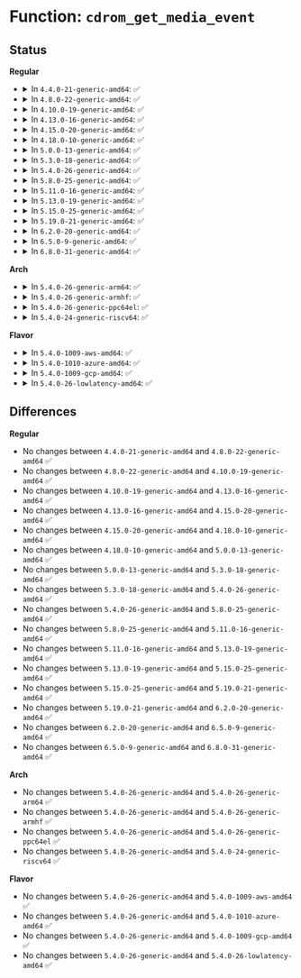 # Function: <code>cdrom_get_media_event</code>

## Status
<b>Regular</b>
<ul>
<li>
<details>
<summary>In <code>4.4.0-21-generic-amd64</code>: ✅</summary>

```c
int cdrom_get_media_event(struct cdrom_device_info * cdi, struct media_event_desc * med)
```

```json
{
  "name": "cdrom_get_media_event",
  "collision_type": "Unique Global",
  "inline_type": "No",
  "funcs": [
    {
      "addr": 18446744071585127312,
      "name": "cdrom_get_media_event",
      "external": true,
      "loc": "drivers/cdrom/cdrom.c:659",
      "file": "drivers/cdrom/cdrom.c",
      "inline": "seen, unknown",
      "caller_inline": [],
      "caller_func": [
        "drivers/scsi/sr_ioctl.c:sr_drive_status"
      ]
    }
  ],
  "symbols": [
    {
      "addr": 18446744071585127312,
      "name": "cdrom_get_media_event",
      "section": ".text",
      "bind": "STB_GLOBAL",
      "size": 169
    }
  ]
}
```
</details>
</li>
<li>
<details>
<summary>In <code>4.8.0-22-generic-amd64</code>: ✅</summary>

```c
int cdrom_get_media_event(struct cdrom_device_info * cdi, struct media_event_desc * med)
```

```json
{
  "name": "cdrom_get_media_event",
  "collision_type": "Unique Global",
  "inline_type": "No",
  "funcs": [
    {
      "addr": 18446744071585520416,
      "name": "cdrom_get_media_event",
      "external": true,
      "loc": "drivers/cdrom/cdrom.c:659",
      "file": "drivers/cdrom/cdrom.c",
      "inline": "seen, unknown",
      "caller_inline": [],
      "caller_func": [
        "drivers/scsi/sr_ioctl.c:sr_drive_status"
      ]
    }
  ],
  "symbols": [
    {
      "addr": 18446744071585520416,
      "name": "cdrom_get_media_event",
      "section": ".text",
      "bind": "STB_GLOBAL",
      "size": 169
    }
  ]
}
```
</details>
</li>
<li>
<details>
<summary>In <code>4.10.0-19-generic-amd64</code>: ✅</summary>

```c
int cdrom_get_media_event(struct cdrom_device_info * cdi, struct media_event_desc * med)
```

```json
{
  "name": "cdrom_get_media_event",
  "collision_type": "Unique Global",
  "inline_type": "No",
  "funcs": [
    {
      "addr": 18446744071585708304,
      "name": "cdrom_get_media_event",
      "external": true,
      "loc": "drivers/cdrom/cdrom.c:659",
      "file": "drivers/cdrom/cdrom.c",
      "inline": "seen, unknown",
      "caller_inline": [],
      "caller_func": [
        "drivers/scsi/sr_ioctl.c:sr_drive_status"
      ]
    }
  ],
  "symbols": [
    {
      "addr": 18446744071585708304,
      "name": "cdrom_get_media_event",
      "section": ".text",
      "bind": "STB_GLOBAL",
      "size": 169
    }
  ]
}
```
</details>
</li>
<li>
<details>
<summary>In <code>4.13.0-16-generic-amd64</code>: ✅</summary>

```c
int cdrom_get_media_event(struct cdrom_device_info * cdi, struct media_event_desc * med)
```

```json
{
  "name": "cdrom_get_media_event",
  "collision_type": "Unique Global",
  "inline_type": "No",
  "funcs": [
    {
      "addr": 18446744071585795632,
      "name": "cdrom_get_media_event",
      "external": true,
      "loc": "drivers/cdrom/cdrom.c:657",
      "file": "drivers/cdrom/cdrom.c",
      "inline": "seen, unknown",
      "caller_inline": [],
      "caller_func": [
        "drivers/scsi/sr_ioctl.c:sr_drive_status"
      ]
    }
  ],
  "symbols": [
    {
      "addr": 18446744071585795632,
      "name": "cdrom_get_media_event",
      "section": ".text",
      "bind": "STB_GLOBAL",
      "size": 170
    }
  ]
}
```
</details>
</li>
<li>
<details>
<summary>In <code>4.15.0-20-generic-amd64</code>: ✅</summary>

```c
int cdrom_get_media_event(struct cdrom_device_info * cdi, struct media_event_desc * med)
```

```json
{
  "name": "cdrom_get_media_event",
  "collision_type": "Unique Global",
  "inline_type": "No",
  "funcs": [
    {
      "addr": 18446744071586234448,
      "name": "cdrom_get_media_event",
      "external": true,
      "loc": "drivers/cdrom/cdrom.c:657",
      "file": "drivers/cdrom/cdrom.c",
      "inline": "seen, unknown",
      "caller_inline": [],
      "caller_func": [
        "drivers/scsi/sr_ioctl.c:sr_drive_status"
      ]
    }
  ],
  "symbols": [
    {
      "addr": 18446744071586234448,
      "name": "cdrom_get_media_event",
      "section": ".text",
      "bind": "STB_GLOBAL",
      "size": 176
    }
  ]
}
```
</details>
</li>
<li>
<details>
<summary>In <code>4.18.0-10-generic-amd64</code>: ✅</summary>

```c
int cdrom_get_media_event(struct cdrom_device_info * cdi, struct media_event_desc * med)
```

```json
{
  "name": "cdrom_get_media_event",
  "collision_type": "Unique Global",
  "inline_type": "No",
  "funcs": [
    {
      "addr": 18446744071586493392,
      "name": "cdrom_get_media_event",
      "external": true,
      "loc": "drivers/cdrom/cdrom.c:657",
      "file": "drivers/cdrom/cdrom.c",
      "inline": "seen, unknown",
      "caller_inline": [],
      "caller_func": [
        "drivers/scsi/sr_ioctl.c:sr_drive_status"
      ]
    }
  ],
  "symbols": [
    {
      "addr": 18446744071586493392,
      "name": "cdrom_get_media_event",
      "section": ".text",
      "bind": "STB_GLOBAL",
      "size": 176
    }
  ]
}
```
</details>
</li>
<li>
<details>
<summary>In <code>5.0.0-13-generic-amd64</code>: ✅</summary>

```c
int cdrom_get_media_event(struct cdrom_device_info * cdi, struct media_event_desc * med)
```

```json
{
  "name": "cdrom_get_media_event",
  "collision_type": "Unique Global",
  "inline_type": "No",
  "funcs": [
    {
      "addr": 18446744071586641392,
      "name": "cdrom_get_media_event",
      "external": true,
      "loc": "drivers/cdrom/cdrom.c:657",
      "file": "drivers/cdrom/cdrom.c",
      "inline": "seen, unknown",
      "caller_inline": [],
      "caller_func": [
        "drivers/scsi/sr_ioctl.c:sr_drive_status"
      ]
    }
  ],
  "symbols": [
    {
      "addr": 18446744071586641392,
      "name": "cdrom_get_media_event",
      "section": ".text",
      "bind": "STB_GLOBAL",
      "size": 176
    }
  ]
}
```
</details>
</li>
<li>
<details>
<summary>In <code>5.3.0-18-generic-amd64</code>: ✅</summary>

```c
int cdrom_get_media_event(struct cdrom_device_info * cdi, struct media_event_desc * med)
```

```json
{
  "name": "cdrom_get_media_event",
  "collision_type": "Unique Global",
  "inline_type": "No",
  "funcs": [
    {
      "addr": 18446744071586894976,
      "name": "cdrom_get_media_event",
      "external": true,
      "loc": "drivers/cdrom/cdrom.c:658",
      "file": "drivers/cdrom/cdrom.c",
      "inline": "seen, unknown",
      "caller_inline": [],
      "caller_func": [
        "drivers/scsi/sr_ioctl.c:sr_drive_status"
      ]
    }
  ],
  "symbols": [
    {
      "addr": 18446744071586894976,
      "name": "cdrom_get_media_event",
      "section": ".text",
      "bind": "STB_GLOBAL",
      "size": 175
    }
  ]
}
```
</details>
</li>
<li>
<details>
<summary>In <code>5.4.0-26-generic-amd64</code>: ✅</summary>

```c
int cdrom_get_media_event(struct cdrom_device_info * cdi, struct media_event_desc * med)
```

```json
{
  "name": "cdrom_get_media_event",
  "collision_type": "Unique Global",
  "inline_type": "No",
  "funcs": [
    {
      "addr": 18446744071587092320,
      "name": "cdrom_get_media_event",
      "external": true,
      "loc": "drivers/cdrom/cdrom.c:658",
      "file": "drivers/cdrom/cdrom.c",
      "inline": "seen, unknown",
      "caller_inline": [],
      "caller_func": [
        "drivers/scsi/sr_ioctl.c:sr_drive_status"
      ]
    }
  ],
  "symbols": [
    {
      "addr": 18446744071587092320,
      "name": "cdrom_get_media_event",
      "section": ".text",
      "bind": "STB_GLOBAL",
      "size": 175
    }
  ]
}
```
</details>
</li>
<li>
<details>
<summary>In <code>5.8.0-25-generic-amd64</code>: ✅</summary>

```c
int cdrom_get_media_event(struct cdrom_device_info * cdi, struct media_event_desc * med)
```

```json
{
  "name": "cdrom_get_media_event",
  "collision_type": "Unique Global",
  "inline_type": "No",
  "funcs": [
    {
      "addr": 18446744071587950400,
      "name": "cdrom_get_media_event",
      "external": true,
      "loc": "drivers/cdrom/cdrom.c:661",
      "file": "drivers/cdrom/cdrom.c",
      "inline": "seen, unknown",
      "caller_inline": [],
      "caller_func": [
        "drivers/scsi/sr_ioctl.c:sr_drive_status"
      ]
    }
  ],
  "symbols": [
    {
      "addr": 18446744071587950400,
      "name": "cdrom_get_media_event",
      "section": ".text",
      "bind": "STB_GLOBAL",
      "size": 191
    }
  ]
}
```
</details>
</li>
<li>
<details>
<summary>In <code>5.11.0-16-generic-amd64</code>: ✅</summary>

```c
int cdrom_get_media_event(struct cdrom_device_info * cdi, struct media_event_desc * med)
```

```json
{
  "name": "cdrom_get_media_event",
  "collision_type": "Unique Global",
  "inline_type": "No",
  "funcs": [
    {
      "addr": 18446744071588011200,
      "name": "cdrom_get_media_event",
      "external": true,
      "loc": "drivers/cdrom/cdrom.c:661",
      "file": "drivers/cdrom/cdrom.c",
      "inline": "seen, unknown",
      "caller_inline": [],
      "caller_func": [
        "drivers/scsi/sr_ioctl.c:sr_drive_status"
      ]
    }
  ],
  "symbols": [
    {
      "addr": 18446744071588011200,
      "name": "cdrom_get_media_event",
      "section": ".text",
      "bind": "STB_GLOBAL",
      "size": 191
    }
  ]
}
```
</details>
</li>
<li>
<details>
<summary>In <code>5.13.0-19-generic-amd64</code>: ✅</summary>

```c
int cdrom_get_media_event(struct cdrom_device_info * cdi, struct media_event_desc * med)
```

```json
{
  "name": "cdrom_get_media_event",
  "collision_type": "Unique Global",
  "inline_type": "No",
  "funcs": [
    {
      "addr": 18446744071587891184,
      "name": "cdrom_get_media_event",
      "external": true,
      "loc": "drivers/cdrom/cdrom.c:661",
      "file": "drivers/cdrom/cdrom.c",
      "inline": "seen, unknown",
      "caller_inline": [],
      "caller_func": [
        "drivers/scsi/sr_ioctl.c:sr_drive_status"
      ]
    }
  ],
  "symbols": [
    {
      "addr": 18446744071587891184,
      "name": "cdrom_get_media_event",
      "section": ".text",
      "bind": "STB_GLOBAL",
      "size": 191
    }
  ]
}
```
</details>
</li>
<li>
<details>
<summary>In <code>5.15.0-25-generic-amd64</code>: ✅</summary>

```c
int cdrom_get_media_event(struct cdrom_device_info * cdi, struct media_event_desc * med)
```

```json
{
  "name": "cdrom_get_media_event",
  "collision_type": "Unique Global",
  "inline_type": "No",
  "funcs": [
    {
      "addr": 18446744071588499488,
      "name": "cdrom_get_media_event",
      "external": true,
      "loc": "drivers/cdrom/cdrom.c:661",
      "file": "drivers/cdrom/cdrom.c",
      "inline": "seen, unknown",
      "caller_inline": [],
      "caller_func": [
        "drivers/scsi/sr_ioctl.c:sr_drive_status"
      ]
    }
  ],
  "symbols": [
    {
      "addr": 18446744071588499488,
      "name": "cdrom_get_media_event",
      "section": ".text",
      "bind": "STB_GLOBAL",
      "size": 191
    }
  ]
}
```
</details>
</li>
<li>
<details>
<summary>In <code>5.19.0-21-generic-amd64</code>: ✅</summary>

```c
int cdrom_get_media_event(struct cdrom_device_info * cdi, struct media_event_desc * med)
```

```json
{
  "name": "cdrom_get_media_event",
  "collision_type": "Unique Global",
  "inline_type": "No",
  "funcs": [
    {
      "addr": 18446744071589913296,
      "name": "cdrom_get_media_event",
      "external": true,
      "loc": "drivers/cdrom/cdrom.c:660",
      "file": "drivers/cdrom/cdrom.c",
      "inline": "seen, unknown",
      "caller_inline": [],
      "caller_func": [
        "drivers/scsi/sr_ioctl.c:sr_drive_status"
      ]
    }
  ],
  "symbols": [
    {
      "addr": 18446744071589913296,
      "name": "cdrom_get_media_event",
      "section": ".text",
      "bind": "STB_GLOBAL",
      "size": 205
    }
  ]
}
```
</details>
</li>
<li>
<details>
<summary>In <code>6.2.0-20-generic-amd64</code>: ✅</summary>

```c
int cdrom_get_media_event(struct cdrom_device_info * cdi, struct media_event_desc * med)
```

```json
{
  "name": "cdrom_get_media_event",
  "collision_type": "Unique Global",
  "inline_type": "No",
  "funcs": [
    {
      "addr": 18446744071591493488,
      "name": "cdrom_get_media_event",
      "external": true,
      "loc": "drivers/cdrom/cdrom.c:660",
      "file": "drivers/cdrom/cdrom.c",
      "inline": "seen, unknown",
      "caller_inline": [],
      "caller_func": [
        "drivers/scsi/sr_ioctl.c:sr_drive_status"
      ]
    }
  ],
  "symbols": [
    {
      "addr": 18446744071591493488,
      "name": "cdrom_get_media_event",
      "section": ".text",
      "bind": "STB_GLOBAL",
      "size": 205
    }
  ]
}
```
</details>
</li>
<li>
<details>
<summary>In <code>6.5.0-9-generic-amd64</code>: ✅</summary>

```c
int cdrom_get_media_event(struct cdrom_device_info * cdi, struct media_event_desc * med)
```

```json
{
  "name": "cdrom_get_media_event",
  "collision_type": "Unique Global",
  "inline_type": "No",
  "funcs": [
    {
      "addr": 18446744071591893776,
      "name": "cdrom_get_media_event",
      "external": true,
      "loc": "drivers/cdrom/cdrom.c:661",
      "file": "drivers/cdrom/cdrom.c",
      "inline": "seen, unknown",
      "caller_inline": [],
      "caller_func": [
        "drivers/scsi/sr_ioctl.c:sr_drive_status"
      ]
    }
  ],
  "symbols": [
    {
      "addr": 18446744071591893776,
      "name": "cdrom_get_media_event",
      "section": ".text",
      "bind": "STB_GLOBAL",
      "size": 213
    }
  ]
}
```
</details>
</li>
<li>
<details>
<summary>In <code>6.8.0-31-generic-amd64</code>: ✅</summary>

```c
int cdrom_get_media_event(struct cdrom_device_info * cdi, struct media_event_desc * med)
```

```json
{
  "name": "cdrom_get_media_event",
  "collision_type": "Unique Global",
  "inline_type": "No",
  "funcs": [
    {
      "addr": 18446744071592633280,
      "name": "cdrom_get_media_event",
      "external": true,
      "loc": "drivers/cdrom/cdrom.c:661",
      "file": "drivers/cdrom/cdrom.c",
      "inline": "seen, unknown",
      "caller_inline": [],
      "caller_func": [
        "drivers/scsi/sr_ioctl.c:sr_drive_status"
      ]
    }
  ],
  "symbols": [
    {
      "addr": 18446744071592633280,
      "name": "cdrom_get_media_event",
      "section": ".text",
      "bind": "STB_GLOBAL",
      "size": 213
    }
  ]
}
```
</details>
</li>
</ul>
<b>Arch</b>
<ul>
<li>
<details>
<summary>In <code>5.4.0-26-generic-arm64</code>: ✅</summary>

```c
int cdrom_get_media_event(struct cdrom_device_info * cdi, struct media_event_desc * med)
```

```json
{
  "name": "cdrom_get_media_event",
  "collision_type": "Unique Global",
  "inline_type": "No",
  "funcs": [
    {
      "addr": 18446603336500161672,
      "name": "cdrom_get_media_event",
      "external": true,
      "loc": "drivers/cdrom/cdrom.c:658",
      "file": "drivers/cdrom/cdrom.c",
      "inline": "seen, unknown",
      "caller_inline": [],
      "caller_func": [
        "drivers/scsi/sr_ioctl.c:sr_drive_status"
      ]
    }
  ],
  "symbols": [
    {
      "addr": 18446603336500161672,
      "name": "cdrom_get_media_event",
      "section": ".text",
      "bind": "STB_GLOBAL",
      "size": 224
    }
  ]
}
```
</details>
</li>
<li>
<details>
<summary>In <code>5.4.0-26-generic-armhf</code>: ✅</summary>

```c
int cdrom_get_media_event(struct cdrom_device_info * cdi, struct media_event_desc * med)
```

```json
{
  "name": "cdrom_get_media_event",
  "collision_type": "Unique Global",
  "inline_type": "No",
  "funcs": [
    {
      "addr": 3232639180,
      "name": "cdrom_get_media_event",
      "external": true,
      "loc": "drivers/cdrom/cdrom.c:658",
      "file": "drivers/cdrom/cdrom.c",
      "inline": "seen, unknown",
      "caller_inline": [],
      "caller_func": [
        "drivers/scsi/sr_ioctl.c:sr_drive_status"
      ]
    }
  ],
  "symbols": [
    {
      "addr": 3232639180,
      "name": "cdrom_get_media_event",
      "section": ".text",
      "bind": "STB_GLOBAL",
      "size": 216
    }
  ]
}
```
</details>
</li>
<li>
<details>
<summary>In <code>5.4.0-26-generic-ppc64el</code>: ✅</summary>

```c
int cdrom_get_media_event(struct cdrom_device_info * cdi, struct media_event_desc * med)
```

```json
{
  "name": "cdrom_get_media_event",
  "collision_type": "Unique Global",
  "inline_type": "No",
  "funcs": [
    {
      "addr": 13835058055293438112,
      "name": "cdrom_get_media_event",
      "external": true,
      "loc": "drivers/cdrom/cdrom.c:658",
      "file": "drivers/cdrom/cdrom.c",
      "inline": "seen, unknown",
      "caller_inline": [],
      "caller_func": [
        "drivers/scsi/sr_ioctl.c:sr_drive_status"
      ]
    }
  ],
  "symbols": [
    {
      "addr": 13835058055293438112,
      "name": "cdrom_get_media_event",
      "section": ".text",
      "bind": "STB_GLOBAL",
      "size": 248
    }
  ]
}
```
</details>
</li>
<li>
<details>
<summary>In <code>5.4.0-24-generic-riscv64</code>: ✅</summary>

```c
int cdrom_get_media_event(struct cdrom_device_info * cdi, struct media_event_desc * med)
```

```json
{
  "name": "cdrom_get_media_event",
  "collision_type": "Unique Global",
  "inline_type": "No",
  "funcs": [
    {
      "addr": 18446743936277091356,
      "name": "cdrom_get_media_event",
      "external": true,
      "loc": "drivers/cdrom/cdrom.c:658",
      "file": "drivers/cdrom/cdrom.c",
      "inline": "seen, unknown",
      "caller_inline": [],
      "caller_func": [
        "drivers/scsi/sr_ioctl.c:sr_drive_status"
      ]
    }
  ],
  "symbols": [
    {
      "addr": 18446743936277091356,
      "name": "cdrom_get_media_event",
      "section": ".text",
      "bind": "STB_GLOBAL",
      "size": 180
    }
  ]
}
```
</details>
</li>
</ul>
<b>Flavor</b>
<ul>
<li>
<details>
<summary>In <code>5.4.0-1009-aws-amd64</code>: ✅</summary>

```c
int cdrom_get_media_event(struct cdrom_device_info * cdi, struct media_event_desc * med)
```

```json
{
  "name": "cdrom_get_media_event",
  "collision_type": "Unique Global",
  "inline_type": "No",
  "funcs": [
    {
      "addr": 18446744071586798400,
      "name": "cdrom_get_media_event",
      "external": true,
      "loc": "drivers/cdrom/cdrom.c:658",
      "file": "drivers/cdrom/cdrom.c",
      "inline": "seen, unknown",
      "caller_inline": [],
      "caller_func": [
        "drivers/scsi/sr_ioctl.c:sr_drive_status"
      ]
    }
  ],
  "symbols": [
    {
      "addr": 18446744071586798400,
      "name": "cdrom_get_media_event",
      "section": ".text",
      "bind": "STB_GLOBAL",
      "size": 175
    }
  ]
}
```
</details>
</li>
<li>
<details>
<summary>In <code>5.4.0-1010-azure-amd64</code>: ✅</summary>

```c
int cdrom_get_media_event(struct cdrom_device_info * cdi, struct media_event_desc * med)
```

```json
{
  "name": "cdrom_get_media_event",
  "collision_type": "Unique Global",
  "inline_type": "No",
  "funcs": [
    {
      "addr": 18446744071586740240,
      "name": "cdrom_get_media_event",
      "external": true,
      "loc": "drivers/cdrom/cdrom.c:658",
      "file": "drivers/cdrom/cdrom.c",
      "inline": "seen, unknown",
      "caller_inline": [],
      "caller_func": [
        "drivers/scsi/sr_ioctl.c:sr_drive_status"
      ]
    }
  ],
  "symbols": [
    {
      "addr": 18446744071586740240,
      "name": "cdrom_get_media_event",
      "section": ".text",
      "bind": "STB_GLOBAL",
      "size": 175
    }
  ]
}
```
</details>
</li>
<li>
<details>
<summary>In <code>5.4.0-1009-gcp-amd64</code>: ✅</summary>

```c
int cdrom_get_media_event(struct cdrom_device_info * cdi, struct media_event_desc * med)
```

```json
{
  "name": "cdrom_get_media_event",
  "collision_type": "Unique Global",
  "inline_type": "No",
  "funcs": [
    {
      "addr": 18446744071587046880,
      "name": "cdrom_get_media_event",
      "external": true,
      "loc": "drivers/cdrom/cdrom.c:658",
      "file": "drivers/cdrom/cdrom.c",
      "inline": "seen, unknown",
      "caller_inline": [],
      "caller_func": [
        "drivers/scsi/sr_ioctl.c:sr_drive_status"
      ]
    }
  ],
  "symbols": [
    {
      "addr": 18446744071587046880,
      "name": "cdrom_get_media_event",
      "section": ".text",
      "bind": "STB_GLOBAL",
      "size": 175
    }
  ]
}
```
</details>
</li>
<li>
<details>
<summary>In <code>5.4.0-26-lowlatency-amd64</code>: ✅</summary>

```c
int cdrom_get_media_event(struct cdrom_device_info * cdi, struct media_event_desc * med)
```

```json
{
  "name": "cdrom_get_media_event",
  "collision_type": "Unique Global",
  "inline_type": "No",
  "funcs": [
    {
      "addr": 18446744071587154048,
      "name": "cdrom_get_media_event",
      "external": true,
      "loc": "drivers/cdrom/cdrom.c:658",
      "file": "drivers/cdrom/cdrom.c",
      "inline": "seen, unknown",
      "caller_inline": [],
      "caller_func": [
        "drivers/scsi/sr_ioctl.c:sr_drive_status"
      ]
    }
  ],
  "symbols": [
    {
      "addr": 18446744071587154048,
      "name": "cdrom_get_media_event",
      "section": ".text",
      "bind": "STB_GLOBAL",
      "size": 175
    }
  ]
}
```
</details>
</li>
</ul>

## Differences
<b>Regular</b>
<ul>
<li>
No changes between <code>4.4.0-21-generic-amd64</code> and <code>4.8.0-22-generic-amd64</code> ✅
</li>
<li>
No changes between <code>4.8.0-22-generic-amd64</code> and <code>4.10.0-19-generic-amd64</code> ✅
</li>
<li>
No changes between <code>4.10.0-19-generic-amd64</code> and <code>4.13.0-16-generic-amd64</code> ✅
</li>
<li>
No changes between <code>4.13.0-16-generic-amd64</code> and <code>4.15.0-20-generic-amd64</code> ✅
</li>
<li>
No changes between <code>4.15.0-20-generic-amd64</code> and <code>4.18.0-10-generic-amd64</code> ✅
</li>
<li>
No changes between <code>4.18.0-10-generic-amd64</code> and <code>5.0.0-13-generic-amd64</code> ✅
</li>
<li>
No changes between <code>5.0.0-13-generic-amd64</code> and <code>5.3.0-18-generic-amd64</code> ✅
</li>
<li>
No changes between <code>5.3.0-18-generic-amd64</code> and <code>5.4.0-26-generic-amd64</code> ✅
</li>
<li>
No changes between <code>5.4.0-26-generic-amd64</code> and <code>5.8.0-25-generic-amd64</code> ✅
</li>
<li>
No changes between <code>5.8.0-25-generic-amd64</code> and <code>5.11.0-16-generic-amd64</code> ✅
</li>
<li>
No changes between <code>5.11.0-16-generic-amd64</code> and <code>5.13.0-19-generic-amd64</code> ✅
</li>
<li>
No changes between <code>5.13.0-19-generic-amd64</code> and <code>5.15.0-25-generic-amd64</code> ✅
</li>
<li>
No changes between <code>5.15.0-25-generic-amd64</code> and <code>5.19.0-21-generic-amd64</code> ✅
</li>
<li>
No changes between <code>5.19.0-21-generic-amd64</code> and <code>6.2.0-20-generic-amd64</code> ✅
</li>
<li>
No changes between <code>6.2.0-20-generic-amd64</code> and <code>6.5.0-9-generic-amd64</code> ✅
</li>
<li>
No changes between <code>6.5.0-9-generic-amd64</code> and <code>6.8.0-31-generic-amd64</code> ✅
</li>
</ul>
<b>Arch</b>
<ul>
<li>
No changes between <code>5.4.0-26-generic-amd64</code> and <code>5.4.0-26-generic-arm64</code> ✅
</li>
<li>
No changes between <code>5.4.0-26-generic-amd64</code> and <code>5.4.0-26-generic-armhf</code> ✅
</li>
<li>
No changes between <code>5.4.0-26-generic-amd64</code> and <code>5.4.0-26-generic-ppc64el</code> ✅
</li>
<li>
No changes between <code>5.4.0-26-generic-amd64</code> and <code>5.4.0-24-generic-riscv64</code> ✅
</li>
</ul>
<b>Flavor</b>
<ul>
<li>
No changes between <code>5.4.0-26-generic-amd64</code> and <code>5.4.0-1009-aws-amd64</code> ✅
</li>
<li>
No changes between <code>5.4.0-26-generic-amd64</code> and <code>5.4.0-1010-azure-amd64</code> ✅
</li>
<li>
No changes between <code>5.4.0-26-generic-amd64</code> and <code>5.4.0-1009-gcp-amd64</code> ✅
</li>
<li>
No changes between <code>5.4.0-26-generic-amd64</code> and <code>5.4.0-26-lowlatency-amd64</code> ✅
</li>
</ul>
